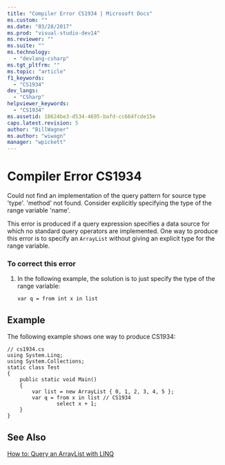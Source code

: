 ```yaml
---
title: "Compiler Error CS1934 | Microsoft Docs"
ms.custom: ""
ms.date: "03/28/2017"
ms.prod: "visual-studio-dev14"
ms.reviewer: ""
ms.suite: ""
ms.technology: 
  - "devlang-csharp"
ms.tgt_pltfrm: ""
ms.topic: "article"
f1_keywords: 
  - "CS1934"
dev_langs: 
  - "CSharp"
helpviewer_keywords: 
  - "CS1934"
ms.assetid: 18624be3-d534-4695-bafd-cc664fcde15e
caps.latest.revision: 5
author: "BillWagner"
ms.author: "wiwagn"
manager: "wpickett"
---
```

# Compiler Error CS1934
Could not find an implementation of the query pattern for source type 'type'. 'method' not found. Consider explicitly specifying the type of the range variable 'name'.  
  
 This error is produced if a query expression specifies a data source for which no standard query operators are implemented. One way to produce this error is to specify an `ArrayList` without giving an explicit type for the range variable.  
  
### To correct this error  
  
1.  In the following example, the solution is to just specify the type of the range variable:  
  
    ```  
    var q = from int x in list  
    ```  
  
## Example  
 The following example shows one way to produce CS1934:  
  
```  
// cs1934.cs  
using System.Linq;  
using System.Collections;  
static class Test  
{  
    public static void Main()  
    {  
        var list = new ArrayList { 0, 1, 2, 3, 4, 5 };  
        var q = from x in list // CS1934  
                select x + 1;  
    }  
}  
```  
  
## See Also  
 [How to: Query an ArrayList with LINQ](http://msdn.microsoft.com/library/c318b79a-fa4d-4de3-b62d-c1162beb267e)